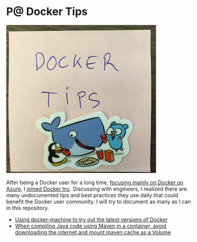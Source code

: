 # P@ Docker Tips

<img src="/img/docker-tips-medium.png"/>

After being a Docker user for a long time, [focusing mainly on Docker on Azure](https://github.com/chanezon/azure-linux/), I [joined Docker Inc](http://blog.docker.com/2015/03/chanezon-dockerized/). Discussing with engineers, I realized there are many undocumented tips and best practices they use daily that could benefit the Docker user community. I will try to document as many as I can in this repository.

* [Using docker-machine to try out the latest versions of Docker](docker-machine-docker-latest.md)
* [When compiling Java code using Maven in a container, avoid downloading the internet and mount maven cache as a Volume](java-build-mount-maven-repo.md)
